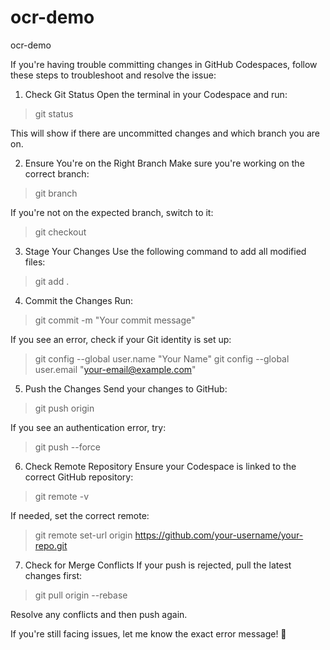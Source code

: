 # ocr-demo
ocr-demo

If you're having trouble committing changes in GitHub Codespaces, follow these steps to troubleshoot and resolve the issue:

1. Check Git Status
Open the terminal in your Codespace and run:

>git status

This will show if there are uncommitted changes and which branch you are on.

2. Ensure You're on the Right Branch
Make sure you're working on the correct branch:

>git branch

If you're not on the expected branch, switch to it:

>git checkout <branch-name>

3. Stage Your Changes
Use the following command to add all modified files:

>git add .

4. Commit the Changes
Run:

>git commit -m "Your commit message"

If you see an error, check if your Git identity is set up:

>git config --global user.name "Your Name"
>git config --global user.email "your-email@example.com"

5. Push the Changes
Send your changes to GitHub:

>git push origin <branch-name>

If you see an authentication error, try:

>git push --force

6. Check Remote Repository
Ensure your Codespace is linked to the correct GitHub repository:

>git remote -v

If needed, set the correct remote:

>git remote set-url origin https://github.com/your-username/your-repo.git

7. Check for Merge Conflicts
If your push is rejected, pull the latest changes first:

>git pull origin <branch-name> --rebase

Resolve any conflicts and then push again.

If you're still facing issues, let me know the exact error message! 🚀

